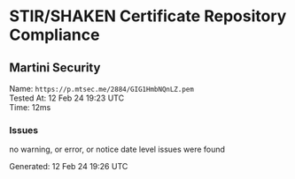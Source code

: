 # STIR/SHAKEN Certificate Repository Compliance

## Martini Security

Name: `https://p.mtsec.me/2884/GIG1HmbNQnLZ.pem`\
Tested At: 12 Feb 24 19:23 UTC\
Time: 12ms

### Issues

no warning, or error, or notice date level issues were found

Generated: 12 Feb 24 19:26 UTC